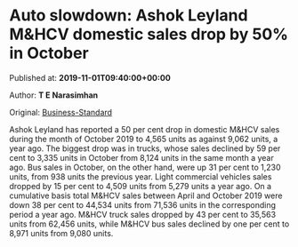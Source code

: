 
# Auto slowdown: Ashok Leyland M&HCV domestic sales drop by 50% in October

Published at: **2019-11-01T09:40:00+00:00**

Author: **T E Narasimhan**

Original: [Business-Standard](https://www.business-standard.com/article/companies/auto-slowdown-ashok-leyland-m-hcv-domestic-sales-drop-by-50-in-october-119110100774_1.html)

Ashok Leyland has reported a 50 per cent drop in domestic M&HCV sales during the month of October 2019 to 4,565 units as against 9,062 units, a year ago.
The biggest drop was in trucks, whose sales declined by 59 per cent to 3,335 units in October from 8,124 units in the same month a year ago. Bus sales in October, on the other hand, were up 31 per cent to 1,230 units, from 938 units the previous year.
Light commercial vehicles sales dropped by 15 per cent to 4,509 units from 5,279 units a year ago.
On a cumulative basis total M&HCV sales between April and October 2019 were down 38 per cent to 44,534 units from 71,536 units in the corresponding period a year ago.
M&HCV truck sales dropped by 43 per cent to 35,563 units from 62,456 units, while M&HCV bus sales declined by one per cent to 8,971 units from 9,080 units.
